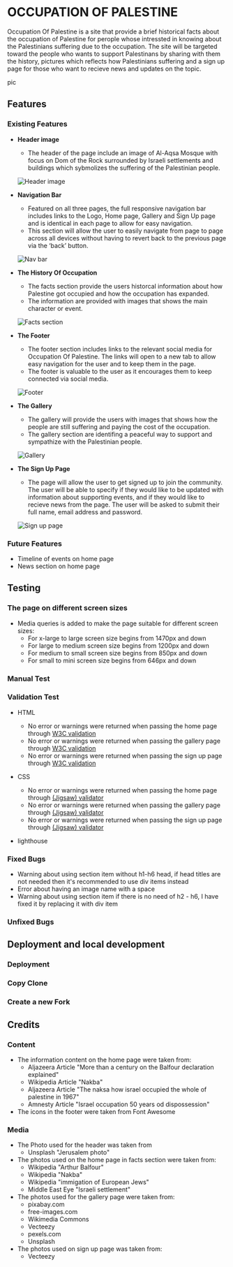 # OCCUPATION OF PALESTINE

Occupation Of Palestine is a site that provide a brief historical facts about the occupation of Palestine for perople whose intressted in knowing about the Palestinians suffering due to the occupation. The site will be targeted toward the people who wants to support Palestinans by sharing with them the history, pictures which reflects how Palestinians suffering and a sign up page for those who want to recieve news and updates on the topic.


pic



## Features

### Existing Features

- __Header image__

    - The header of the page include an image of Al-Aqsa Mosque with focus on Dom of the Rock surrounded by Israeli settlements and buildings which sybmolizes the suffering of the Palestinian people.

    ![Header image](https://github.com/muadh-hudji/Portfolio1/blob/d4d2a1995d17185a28ea9eef1c167e5d598c4acb/assets/images/alaqsa-mosque.jpg)

- __Navigation Bar__

    - Featured on all three pages, the full responsive navigation bar includes links to the Logo, Home page, Gallery and Sign Up page and is identical in each page to allow for easy navigation.
    - This section will allow the user to easily navigate from page to page across all devices without having to revert back to the previous page via the ‘back’ button.

    ![Nav bar](https://github.com/muadh-hudji/Portfolio1/blob/d4d2a1995d17185a28ea9eef1c167e5d598c4acb/assets/images/nav-bar.PNG)

- __The History Of Occupation__

    - The facts section provide the users historcal information about how Palestine got occupied and how the occupation has expanded. 
    - The information are provided with images that shows the main character or event.

    ![Facts section](https://github.com/muadh-hudji/Portfolio1/blob/d4d2a1995d17185a28ea9eef1c167e5d598c4acb/assets/images/facts-section.PNG)

- __The Footer__

    - The footer section includes links to the relevant social media for Occupation Of Palestine. The links will open to a new tab to allow easy navigation for the user and to keep them in the page.
    - The footer is valuable to the user as it encourages them to keep connected via social media.

    ![Footer](https://github.com/muadh-hudji/Portfolio1/blob/d4d2a1995d17185a28ea9eef1c167e5d598c4acb/assets/images/footer.PNG)

- __The Gallery__

    - The gallery will provide the users with images that shows how the people are still suffering and paying the cost of the occupation.
    - The gallery section are identifing a peaceful way to support and sympathize with the Palestinian people.

    ![Gallery](https://github.com/muadh-hudji/Portfolio1/blob/d4d2a1995d17185a28ea9eef1c167e5d598c4acb/assets/images/gallery.PNG)

- __The Sign Up Page__

    - The page will allow the user to get signed up to join the community. The user will be able to specify if they would like to be updated with information about supporting events, and if they would like to recieve news from the page. The user will be asked to submit their full name, email address and password.

    ![Sign up page](https://github.com/muadh-hudji/Portfolio1/blob/d4d2a1995d17185a28ea9eef1c167e5d598c4acb/assets/images/sign-up.PNG)

### Future Features

- Timeline of events on home page
- News section on home page

## Testing

### The page on different screen sizes
- Media queries is added to make the page suitable for different screen sizes:
    - For x-large to large screen size begins from 1470px and down
    - For large to medium screen size begins from 1200px and down
    - For medium to small screen size begins from 850px and down
    - For small to mini screen size begins from 646px and down 

### Manual Test


### Validation Test

- HTML
    - No error or warnings were returned when passing the home page through [W3C validation](https://validator.w3.org/nu/?doc=https%3A%2F%2Fmuadh-hudji.github.io%2FOccupationOfPalestine%2Findex.html)
    - No error or warnings were returned when passing the gallery page through [W3C validation](https://validator.w3.org/nu/?doc=https%3A%2F%2Fmuadh-hudji.github.io%2FOccupationOfPalestine%2Fgallery.html)
    - No error or warnings were returned when passing the sign up page through [W3C validation](https://validator.w3.org/nu/?doc=https%3A%2F%2Fmuadh-hudji.github.io%2FOccupationOfPalestine%2Fsignup.html)


- CSS
    - No error or warnings were returned when passing the home page through [(Jigsaw) validator](https://jigsaw.w3.org/css-validator/validator?uri=https%3A%2F%2Fmuadh-hudji.github.io%2FOccupationOfPalestine%2Findex.html&profile=css3svg&usermedium=all&warning=1&vextwarning=&lang=en)
    - No error or warnings were returned when passing the gallery page through [(Jigsaw) validator](https://jigsaw.w3.org/css-validator/validator?uri=https%3A%2F%2Fmuadh-hudji.github.io%2FOccupationOfPalestine%2Fgallery.html&profile=css3svg&usermedium=all&warning=1&vextwarning=&lang=en)
    - No error or warnings were returned when passing the sign up page through [(Jigsaw) validator](https://jigsaw.w3.org/css-validator/validator?uri=https%3A%2F%2Fmuadh-hudji.github.io%2FOccupationOfPalestine%2Fsignup.html&profile=css3svg&usermedium=all&warning=1&vextwarning=&lang=en)

- lighthouse

### Fixed Bugs

- Warning about using section item without h1-h6 head, if head titles are not needed then it's recommended to use div items instead
- Error about having an image name with a space
- Warning about using section item if there is no need of h2 - h6, I have fixed it by replacing it with div item

### Unfixed Bugs


## Deployment and local development

### Deployment

### Copy Clone

### Create a new Fork 


## Credits

### Content
- The information content on the home page were taken from:
    - Aljazeera Article "More than a century on the Balfour declaration explained"
    - Wikipedia Article "Nakba"
    - Aljazeera Article "The naksa how israel occupied the whole of palestine in 1967"
    - Amnesty Article "Israel occupation 50 years od dispossession"
- The icons in the footer were taken from Font Awesome

### Media
- The Photo used for the header was taken from
    - Unsplash "Jerusalem photo"
- The photos used on the home page in facts section were taken from:
    - Wikipedia "Arthur Balfour"
    - Wikipedia "Nakba"
    - Wikipedia "immigation of European Jews"
    - Middle East Eye "Israeli settlement"
- The photos used for the gallery page were taken from:
    - pixabay.com
    - free-images.com
    - Wikimedia Commons
    - Vecteezy
    - pexels.com
    - Unsplash
- The photos used on sign up page was taken from:
    - Vecteezy 